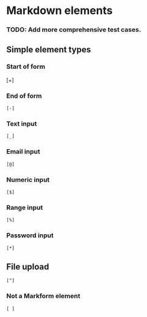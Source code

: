 # Markdown elements

### TODO: Add more comprehensive test cases.

## Simple element types

### Start of form

[+]

### End of form

```
[-]
```

### Text input

```
[_]
```

### Email input

```
[@]
```

### Numeric input

```
[$]
```

### Range input

```
[%]
```

### Password input

```
[*]
```

## File upload

```
[^]
```

### Not a Markform element

```
[ ]
```
